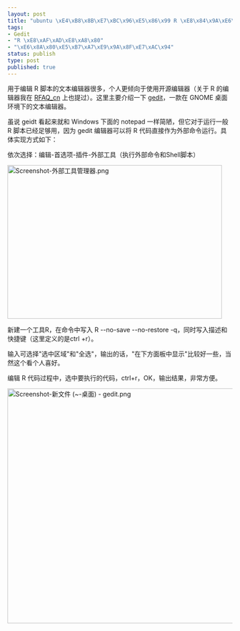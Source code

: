 ```yaml
--- 
layout: post
title: "ubuntu \xE4\xB8\x8B\xE7\xBC\x96\xE5\x86\x99 R \xE8\x84\x9A\xE6\x9C\xAC\xE7\x9A\x84\xE5\x88\xA9\xE5\x99\xA8-Gedit"
tags: 
- Gedit
- "R \xE8\xAF\xAD\xE8\xA8\x80"
- "\xE6\x8A\x80\xE5\xB7\xA7\xE9\x9A\x8F\xE7\xAC\x94"
status: publish
type: post
published: true
---
```

<p>用于编辑 R 脚本的文本编辑器很多，个人更倾向于使用开源编辑器（关于 R 的编辑器我在 <a href="http://cran.r-project.org/doc/contrib/Liu-FAQ.pdf" target="_blank">RFAQ_cn</a> 上也提过）。这里主要介绍一下 <a href="http://en.wikipedia.org/wiki/Gedit">gedit</a>，一款在 GNOME 桌面环境下的文本编辑器。</p>
<p>虽说 geidt 看起来就和 Windows 下面的 notepad 一样简陋，但它对于运行一般 R 脚本已经足够用，因为 gedit 编辑器可以将 R 代码直接作为外部命令运行。具体实现方式如下：</p>
<p>依次选择：编辑-首选项-插件-外部工具（执行外部命令和Shell脚本）</p>
<p><img alt="Screenshot-外部工具管理器.png" height="344" src="http://bjt.cos.name/wp-content/uploads/2009/07/xn-screenshot_-zb7r372cm0iuxs0q7fx90aib4f.png" width="480" /></p>
<p>新建一个工具R，在命令中写入 R --no-save --no-restore -q，同时写入描述和快捷键（这里定义的是ctrl +r）。</p>
<p>输入可选择&quot;选中区域&quot;和&quot;全选&quot;，输出的话，&quot;在下方面板中显示&quot;比较好一些，当然这个看个人喜好。</p>
<p>编辑 R 代码过程中，选中要执行的代码，ctrl+r，OK，输出结果，非常方便。</p>
<p><img alt="Screenshot-新文件 (~-桌面) - gedit.png" height="526" src="http://bjt.cos.name/wp-content/uploads/2009/07/xn-screenshot_________gedit-q632bq596av5au84cvf63a.png" width="650" /></p>
